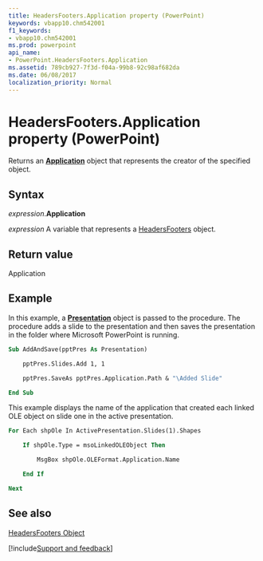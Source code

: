 ```yaml
---
title: HeadersFooters.Application property (PowerPoint)
keywords: vbapp10.chm542001
f1_keywords:
- vbapp10.chm542001
ms.prod: powerpoint
api_name:
- PowerPoint.HeadersFooters.Application
ms.assetid: 789cb927-7f3d-f04a-99b8-92c98af682da
ms.date: 06/08/2017
localization_priority: Normal
---
```



# HeadersFooters.Application property (PowerPoint)

Returns an  **[Application](PowerPoint.Application.md)** object that represents the creator of the specified object.


## Syntax

_expression_.**Application**

_expression_ A variable that represents a [HeadersFooters](PowerPoint.HeadersFooters.md) object.


## Return value

Application


## Example

In this example, a  **[Presentation](PowerPoint.Presentation.md)** object is passed to the procedure. The procedure adds a slide to the presentation and then saves the presentation in the folder where Microsoft PowerPoint is running.


```vb
Sub AddAndSave(pptPres As Presentation)

    pptPres.Slides.Add 1, 1

    pptPres.SaveAs pptPres.Application.Path & "\Added Slide"

End Sub
```

This example displays the name of the application that created each linked OLE object on slide one in the active presentation.




```vb
For Each shpOle In ActivePresentation.Slides(1).Shapes

    If shpOle.Type = msoLinkedOLEObject Then

        MsgBox shpOle.OLEFormat.Application.Name

    End If

Next
```


## See also


[HeadersFooters Object](PowerPoint.HeadersFooters.md)

[!include[Support and feedback](~/includes/feedback-boilerplate.md)]